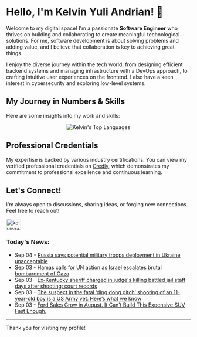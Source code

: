 # Hello, I'm Kelvin Yuli Andrian! 👋

Welcome to my digital space! I'm a passionate **Software Engineer** who thrives on building and collaborating to create meaningful technological solutions. For me, software development is about solving problems and adding value, and I believe that collaboration is key to achieving great things.

I enjoy the diverse journey within the tech world, from designing efficient backend systems and managing infrastructure with a DevOps approach, to crafting intuitive user experiences on the frontend. I also have a keen interest in cybersecurity and exploring low-level systems.

## My Journey in Numbers & Skills

Here are some insights into my work and skills:

<p align="center">
  <img src="https://github-readme-stats.vercel.app/api/top-langs/?username=kelvinzer0&layout=compact&theme=radical" alt="Kelvin's Top Languages" />
</p>

## Professional Credentials

My expertise is backed by various industry certifications. You can view my verified professional credentials on [Credly](https://www.credly.com/users/kelvin-yuli-andrian/badges), which demonstrates my commitment to professional excellence and continuous learning.

## Let's Connect!

I'm always open to discussions, sharing ideas, or forging new connections. Feel free to reach out!

<p align="left">
    <a href="https://linkedin.com/in/kelvinzero" target="blank"><img align="center" src="https://cdn.jsdelivr.net/npm/simple-icons@3.0.1/icons/linkedin.svg" alt="kelvinzero" height="30" width="40" /></a>
</p>

### Today's News:

<!-- feed start -->
- Sep 04 - [Russia says potential military troops deployment in Ukraine unacceptable](https://www.yahoo.com/news/articles/russia-says-potential-military-troops-010836014.html)
- Sep 03 - [Hamas calls for UN action as Israel escalates brutal bombardment of Gaza](https://www.yahoo.com/news/articles/hamas-calls-un-action-israel-234910183.html)
- Sep 03 - [Ex-Kentucky sheriff charged in judge's killing battled jail staff days after shooting: court records](https://www.yahoo.com/news/articles/ex-kentucky-sheriff-charged-judges-223459596.html)
- Sep 03 - [The suspect in the fatal ‘ding dong ditch’ shooting of an 11-year-old boy is a US Army vet. Here’s what we know](https://www.yahoo.com/news/articles/man-custody-11-old-boy-080006627.html)
- Sep 03 - [Ford Sales Grow in August. It Can’t Build This Expensive SUV Fast Enough.](https://www.barrons.com/articles/ford-sales-august-stock-price-9f206f7a?siteid=yhoof2&yptr=yahoo)
<!-- feed end -->

---

Thank you for visiting my profile!
